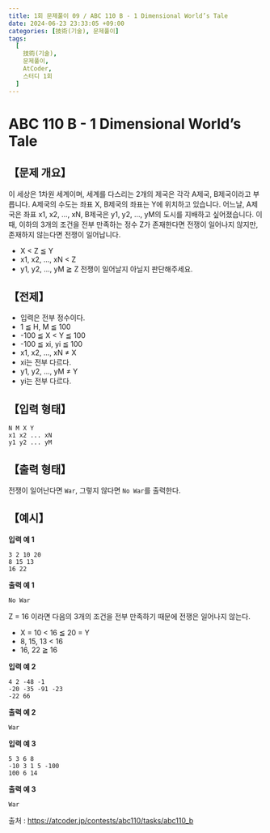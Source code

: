 ```yaml
---
title: 1회 문제풀이 09 / ABC 110 B - 1 Dimensional World’s Tale
date: 2024-06-23 23:33:05 +09:00
categories: [技術(기술), 문제풀이]
tags:
  [
    技術(기술),
    문제풀이,
    AtCoder,
    스터디 1회
  ]
---
```

# ABC 110 B - 1 Dimensional World’s Tale
## 【문제 개요】
이 세상은 1차원 세계이며, 세계를 다스리는 2개의 제국은 각각 A제국, B제국이라고 부릅니다.
A제국의 수도는 좌표 X, B제국의 좌표는 Y에 위치하고 있습니다.
어느날, A제국은 좌표 x1, x2, ..., xN, B제국은 y1, y2, ..., yM의 도시를 지배하고 싶어졌습니다.
이때, 이하의 3개의 조건을 전부 만족하는 정수 Z가 존재한다면 전쟁이 일어나지 않지만, 존재하지 않는다면 전쟁이 일어납니다.
- X < Z ≦ Y
- x1, x2, ..., xN < Z
- y1, y2, ..., yM ≧ Z
전쟁이 일어날지 아닐지 판단해주세요.

## 【전제】
- 입력은 전부 정수이다.
- 1 ≦ H, M ≦ 100
- -100 ≦ X < Y ≦ 100
- -100 ≦ xi, yi ≦ 100
- x1, x2, ..., xN ≠ X
- xi는 전부 다르다.
- y1, y2, ..., yM ≠ Y
- yi는 전부 다르다.

## 【입력 형태】
```
N M X Y
x1 x2 ... xN
y1 y2 ... yM
```

## 【출력 형태】
전쟁이 일어난다면 `War`, 그렇지 않다면 `No War`를 출력한다.

## 【예시】

**입력 예 1**

```
3 2 10 20
8 15 13
16 22
```

**출력 예 1**

```
No War
```
Z = 16 이라면 다음의 3개의 조건을 전부 만족하기 때문에 전쟁은 일어나지 않는다.
- X = 10 < 16 ≦ 20 = Y
- 8, 15, 13 < 16
- 16, 22 ≧ 16

**입력 예 2**

```
4 2 -48 -1
-20 -35 -91 -23
-22 66
```

**출력 예 2**

```
War
```

**입력 예 3**

```
5 3 6 8
-10 3 1 5 -100
100 6 14
```

**출력 예 3**

```
War
```

출처 : <a href="https://atcoder.jp/contests/abc110/tasks/abc110_b">https://atcoder.jp/contests/abc110/tasks/abc110_b</a> 